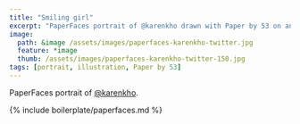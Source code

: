 ```yaml
---
title: "Smiling girl"
excerpt: "PaperFaces portrait of @karenkho drawn with Paper by 53 on an iPad."
image: 
  path: &image /assets/images/paperfaces-karenkho-twitter.jpg 
  feature: *image
  thumb: /assets/images/paperfaces-karenkho-twitter-150.jpg
tags: [portrait, illustration, Paper by 53]
---
```


PaperFaces portrait of [@karenkho](http://twitter.com/karenkho).

{% include boilerplate/paperfaces.md %}
